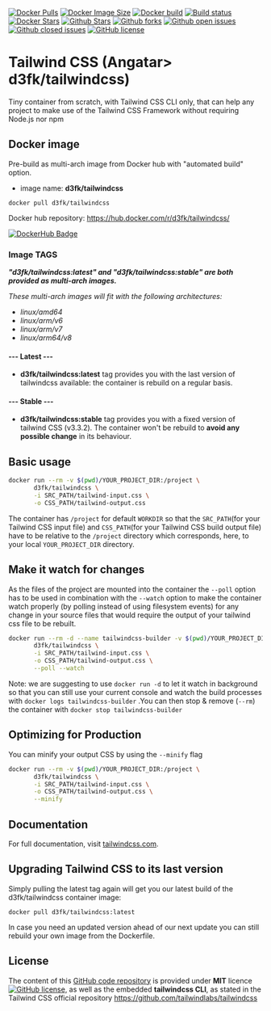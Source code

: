 [![Docker Pulls](https://badgen.net/docker/pulls/d3fk/tailwindcss?icon=docker&label=pulls)](https://hub.docker.com/r/d3fk/tailwindcss/tags) [![Docker Image Size](https://badgen.net/docker/size/d3fk/tailwindcss/latest?icon=docker&label=image%20size)](https://hub.docker.com/r/d3fk/tailwindcss/tags) [![Docker build](https://img.shields.io/docker/cloud/automated/d3fk/tailwindcss?label=build&logo=docker)](https://hub.docker.com/r/d3fk/tailwindcss/tags) [![Build status](https://img.shields.io/docker/cloud/build/d3fk/tailwindcss?label=build%20status&logo=docker)](https://hub.docker.com/r/d3fk/tailwindcss/builds) [![Docker Stars](https://badgen.net/docker/stars/d3fk/tailwindcss?icon=docker&label=stars&color=green)](https://hub.docker.com/r/d3fk/tailwindcss) [![Github Stars](https://img.shields.io/github/stars/Angatar/tailwindcss?label=stars&logo=github&color=green)](https://github.com/Angatar/tailwindcss) [![Github forks](https://img.shields.io/github/forks/Angatar/tailwindcss?logo=github)](https://github.com/Angatar/tailwindcss/fork) [![Github open issues](https://img.shields.io/github/issues-raw/Angatar/tailwindcss?logo=github&color=yellow)](https://github.com/Angatar/tailwindcss/issues) [![Github closed issues](https://img.shields.io/github/issues-closed-raw/Angatar/tailwindcss?logo=github&color=green)](https://github.com/Angatar/tailwindcss/issues?q=is%3Aissue+is%3Aclosed) [![GitHub license](https://img.shields.io/github/license/Angatar/tailwindcss)](https://github.com/Angatar/tailwindcss/blob/master/LICENSE)

# Tailwind CSS (Angatar> d3fk/tailwindcss)
Tiny container from scratch, with Tailwind CSS CLI only, that can help any project to make use of the Tailwind CSS Framework without requiring Node.js nor npm


## Docker image

Pre-build as multi-arch image from Docker hub with "automated build" option.

- image name: **d3fk/tailwindcss**

`docker pull d3fk/tailwindcss`

Docker hub repository: https://hub.docker.com/r/d3fk/tailwindcss/

[![DockerHub Badge](https://lucky-red-wombat.cyclic.app/image/d3fk/tailwindcss)](https://hub.docker.com/r/d3fk/tailwindcss)


### Image TAGS

***"d3fk/tailwindcss:latest" and "d3fk/tailwindcss:stable" are both provided as multi-arch images.***

*These multi-arch images will fit with the following architectures:*

- *linux/amd64*
- *linux/arm/v6*
- *linux/arm/v7*
- *linux/arm64/v8*

#### --- Latest ---

- **d3fk/tailwindcss:latest** tag provides you with the last version of tailwindcss available: the container is rebuild on a regular basis.

#### --- Stable ---

- **d3fk/tailwindcss:stable** tag provides you with a fixed version of tailwind CSS (v3.3.2). The container won't be rebuild to **avoid any possible change** in its behaviour.

## Basic usage

```sh
docker run --rm -v $(pwd)/YOUR_PROJECT_DIR:/project \
       d3fk/tailwindcss \
       -i SRC_PATH/tailwind-input.css \
       -o CSS_PATH/tailwind-output.css
```

The container has `/project` for default `WORKDIR` so that the `SRC_PATH`(for your Tailwind CSS input file) and `CSS_PATH`(for your Tailwind CSS build output file) have to be relative to the `/project` directory which corresponds, here, to your local `YOUR_PROJECT_DIR` directory.

## Make it watch for changes

As the files of the project are mounted into the container the `--poll` option has to be used in combination with the `--watch` option to make the container watch properly (by polling instead of using filesystem events) for any change in your source files that would require the output of your tailwind css file to be rebuilt.

```sh
docker run --rm -d --name tailwindcss-builder -v $(pwd)/YOUR_PROJECT_DIR:/project \
       d3fk/tailwindcss \
       -i SRC_PATH/tailwind-input.css \
       -o CSS_PATH/tailwind-output.css \
       --poll --watch
```

Note: we are suggesting to use `docker run -d` to let it watch in background so that you can still use your current console and watch the build processes with `docker logs tailwindcss-builder` .You can then stop & remove (`--rm`) the container with `docker stop tailwindcss-builder`


## Optimizing for Production

You can minify your output CSS by using the `--minify` flag
```sh
docker run --rm -v $(pwd)/YOUR_PROJECT_DIR:/project \
       d3fk/tailwindcss \
       -i SRC_PATH/tailwind-input.css \
       -o CSS_PATH/tailwind-output.css \
       --minify
```

## Documentation

For full documentation, visit [tailwindcss.com](https://tailwindcss.com/).

## Upgrading Tailwind CSS to its last version

Simply pulling the latest tag again will get you our latest build of the d3fk/tailwindcss container image:

`docker pull d3fk/tailwindcss:latest`

In case you need an updated version ahead of our next update you can still rebuild your own image from the Dockerfile.

## License

The content of this [GitHub code repository](https://github.com/Angatar/tailwindcss) is provided under **MIT** licence
[![GitHub license](https://img.shields.io/github/license/Angatar/tailwindcss)](https://github.com/Angatar/tailwindcss/blob/master/LICENSE), as well as the embedded **tailwindcss CLI**, as stated in the Tailwind CSS official repository https://github.com/tailwindlabs/tailwindcss
